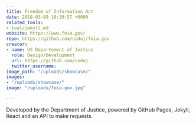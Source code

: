 ```yaml
---
title: Freedom of Information Act
date: 2018-03-09 10:39:57 +0000
related_tools:
- tool/jekyll.md
website: https://www.foia.gov/
repo: https://github.com/usdoj/foia.gov
creator:
- name: US Departement of Justice
  role: Design/Development
  url: https://github.com/usdoj
  twitter_username: 
image_path: "/uploads/showcase/"
images:
- "/uploads/showcase/"
image: "/uploads/foia-gov.jpg"

---
```

Developed by the Department of Justice, powered by GitHub Pages, Jekyll, React and an API to make requests.